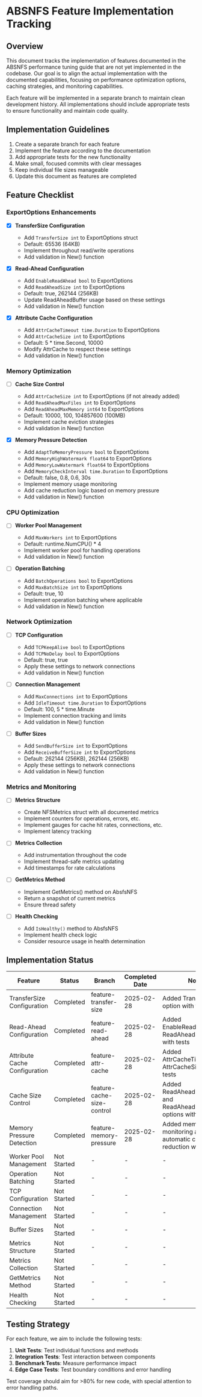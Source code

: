 # ABSNFS Feature Implementation Tracking

## Overview

This document tracks the implementation of features documented in the ABSNFS performance tuning guide that are not yet implemented in the codebase. Our goal is to align the actual implementation with the documented capabilities, focusing on performance optimization options, caching strategies, and monitoring capabilities.

Each feature will be implemented in a separate branch to maintain clean development history. All implementations should include appropriate tests to ensure functionality and maintain code quality.

## Implementation Guidelines

1. Create a separate branch for each feature
2. Implement the feature according to the documentation
3. Add appropriate tests for the new functionality
4. Make small, focused commits with clear messages
5. Keep individual file sizes manageable
6. Update this document as features are completed

## Feature Checklist

### ExportOptions Enhancements

- [x] **TransferSize Configuration**
  - Add `TransferSize int` to ExportOptions struct
  - Default: 65536 (64KB)
  - Implement throughout read/write operations
  - Add validation in New() function

- [x] **Read-Ahead Configuration**
  - Add `EnableReadAhead bool` to ExportOptions
  - Add `ReadAheadSize int` to ExportOptions
  - Default: true, 262144 (256KB)
  - Update ReadAheadBuffer usage based on these settings
  - Add validation in New() function

- [x] **Attribute Cache Configuration**
  - Add `AttrCacheTimeout time.Duration` to ExportOptions
  - Add `AttrCacheSize int` to ExportOptions
  - Default: 5 * time.Second, 10000
  - Modify AttrCache to respect these settings
  - Add validation in New() function

### Memory Optimization

- [ ] **Cache Size Control**
  - Add `AttrCacheSize int` to ExportOptions (if not already added)
  - Add `ReadAheadMaxFiles int` to ExportOptions
  - Add `ReadAheadMaxMemory int64` to ExportOptions
  - Default: 10000, 100, 104857600 (100MB)
  - Implement cache eviction strategies
  - Add validation in New() function

- [x] **Memory Pressure Detection**
  - Add `AdaptToMemoryPressure bool` to ExportOptions
  - Add `MemoryHighWatermark float64` to ExportOptions
  - Add `MemoryLowWatermark float64` to ExportOptions
  - Add `MemoryCheckInterval time.Duration` to ExportOptions
  - Default: false, 0.8, 0.6, 30s
  - Implement memory usage monitoring
  - Add cache reduction logic based on memory pressure
  - Add validation in New() function

### CPU Optimization

- [ ] **Worker Pool Management**
  - Add `MaxWorkers int` to ExportOptions
  - Default: runtime.NumCPU() * 4
  - Implement worker pool for handling operations
  - Add validation in New() function

- [ ] **Operation Batching**
  - Add `BatchOperations bool` to ExportOptions
  - Add `MaxBatchSize int` to ExportOptions
  - Default: true, 10
  - Implement operation batching where applicable
  - Add validation in New() function

### Network Optimization

- [ ] **TCP Configuration**
  - Add `TCPKeepAlive bool` to ExportOptions
  - Add `TCPNoDelay bool` to ExportOptions
  - Default: true, true
  - Apply these settings to network connections
  - Add validation in New() function

- [ ] **Connection Management**
  - Add `MaxConnections int` to ExportOptions
  - Add `IdleTimeout time.Duration` to ExportOptions
  - Default: 100, 5 * time.Minute
  - Implement connection tracking and limits
  - Add validation in New() function

- [ ] **Buffer Sizes**
  - Add `SendBufferSize int` to ExportOptions
  - Add `ReceiveBufferSize int` to ExportOptions
  - Default: 262144 (256KB), 262144 (256KB)
  - Apply these settings to network connections
  - Add validation in New() function

### Metrics and Monitoring

- [ ] **Metrics Structure**
  - Create NFSMetrics struct with all documented metrics
  - Implement counters for operations, errors, etc.
  - Implement gauges for cache hit rates, connections, etc.
  - Implement latency tracking

- [ ] **Metrics Collection**
  - Add instrumentation throughout the code
  - Implement thread-safe metrics updating
  - Add timestamps for rate calculations

- [ ] **GetMetrics Method**
  - Implement GetMetrics() method on AbsfsNFS
  - Return a snapshot of current metrics
  - Ensure thread safety

- [ ] **Health Checking**
  - Add `IsHealthy()` method to AbsfsNFS
  - Implement health check logic
  - Consider resource usage in health determination

## Implementation Status

| Feature | Status | Branch | Completed Date | Notes |
|---------|--------|--------|---------------|-------|
| TransferSize Configuration | Completed | feature-transfer-size | 2025-02-28 | Added TransferSize option with tests |
| Read-Ahead Configuration | Completed | feature-read-ahead | 2025-02-28 | Added EnableReadAhead and ReadAheadSize options with tests |
| Attribute Cache Configuration | Completed | feature-attr-cache | 2025-02-28 | Added AttrCacheTimeout and AttrCacheSize with tests |
| Cache Size Control | Completed | feature-cache-size-control | 2025-02-28 | Added ReadAheadMaxFiles and ReadAheadMaxMemory options with tests |
| Memory Pressure Detection | Completed | feature-memory-pressure | 2025-02-28 | Added memory monitoring and automatic cache reduction with tests |
| Worker Pool Management | Not Started | - | - | - |
| Operation Batching | Not Started | - | - | - |
| TCP Configuration | Not Started | - | - | - |
| Connection Management | Not Started | - | - | - |
| Buffer Sizes | Not Started | - | - | - |
| Metrics Structure | Not Started | - | - | - |
| Metrics Collection | Not Started | - | - | - |
| GetMetrics Method | Not Started | - | - | - |
| Health Checking | Not Started | - | - | - |

## Testing Strategy

For each feature, we aim to include the following tests:

1. **Unit Tests**: Test individual functions and methods
2. **Integration Tests**: Test interaction between components
3. **Benchmark Tests**: Measure performance impact
4. **Edge Case Tests**: Test boundary conditions and error handling

Test coverage should aim for >80% for new code, with special attention to error handling paths.